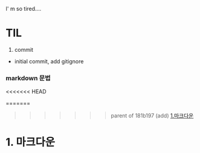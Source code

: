 I' m so tired....

# TIL

1. commit
  - initial commit, add gitignore


### markdown 문법
<<<<<<< HEAD

=======
 
>>>>>>> parent of 181b197 (add)
[1.마크다운](#1-마크다운)
  # 1. 마크다운

